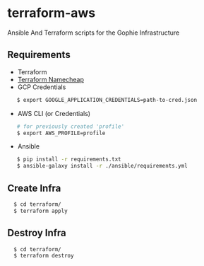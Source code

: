 # terraform-aws

Ansible And Terraform scripts for the Gophie Infrastructure

## Requirements
- Terraform
- [Terraform Namecheap](https://github.com/adamdecaf/terraform-provider-namecheap)
- GCP Credentials
```bash
   $ export GOOGLE_APPLICATION_CREDENTIALS=path-to-cred.json
```

- AWS CLI (or Credentials)
```bash
   # for previously created 'profile'
   $ export AWS_PROFILE=profile
```

- Ansible
```bash
   $ pip install -r requirements.txt
   $ ansible-galaxy install -r ./ansible/requirements.yml
```

## Create Infra
```bash
  $ cd terraform/
  $ terraform apply
```


## Destroy Infra
```bash
  $ cd terraform/
  $ terraform destroy
```
